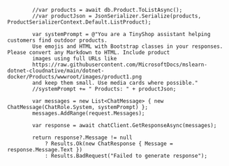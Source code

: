            //var products = await db.Product.ToListAsync();
            //var productJson = JsonSerializer.Serialize(products, ProductSerializerContext.Default.ListProduct);

            var systemPrompt = @"You are a TinyShop assistant helping customers find outdoor products.
            Use emojis and HTML with Bootstrap classes in your responses. Please convert any Markdown to HTML. Include product
            images using full URLs like
            https://raw.githubusercontent.com/MicrosoftDocs/mslearn-dotnet-cloudnative/main/dotnet-docker/Products/wwwroot/images/product1.png
            and keep them small. Use media cards where possible."
            //systemPrompt += " Products: " + productJson;

            var messages = new List<ChatMessage> { new ChatMessage(ChatRole.System, systemPrompt) };
            messages.AddRange(request.Messages);

            var response = await chatClient.GetResponseAsync(messages);

            return response?.Message != null
                ? Results.Ok(new ChatResponse { Message = response.Message.Text })
                : Results.BadRequest("Failed to generate response");
